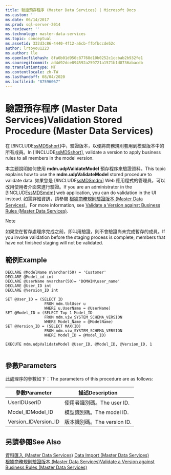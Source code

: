 ```yaml
---
title: 驗證預存程序 (Master Data Services) | Microsoft Docs
ms.custom: ''
ms.date: 06/14/2017
ms.prod: sql-server-2014
ms.reviewer: ''
ms.technology: master-data-services
ms.topic: conceptual
ms.assetid: 332d3c86-4440-4f12-a6cb-ffbfbccde52c
author: lrtoyou1223
ms.author: lle
ms.openlocfilehash: 8fa6b01d950c87768d10b0252c1ccbab2b932fe1
ms.sourcegitcommit: ad4d92dce894592a259721a1571b1d8736abacdb
ms.translationtype: MT
ms.contentlocale: zh-TW
ms.lasthandoff: 08/04/2020
ms.locfileid: "87596067"
---
```

# <a name="validation-stored-procedure-master-data-services"></a><span data-ttu-id="22d3f-102">驗證預存程序 (Master Data Services)</span><span class="sxs-lookup"><span data-stu-id="22d3f-102">Validation Stored Procedure (Master Data Services)</span></span>
  <span data-ttu-id="22d3f-103">在 [!INCLUDE[ssMDSshort](../includes/ssmdsshort-md.md)]中，驗證版本，以便將商務規則套用到模型版本中的所有成員。</span><span class="sxs-lookup"><span data-stu-id="22d3f-103">In [!INCLUDE[ssMDSshort](../includes/ssmdsshort-md.md)], validate a version to apply business rules to all members in the model version.</span></span>  
  
 <span data-ttu-id="22d3f-104">本主題說明如何使用 **mdm.udpValidateModel** 預存程序來驗證資料。</span><span class="sxs-lookup"><span data-stu-id="22d3f-104">This topic explains how to use the **mdm.udpValidateModel** stored procedure to validate data.</span></span> <span data-ttu-id="22d3f-105">如果您是 [!INCLUDE[ssMDSmdm](../includes/ssmdsmdm-md.md)] Web 應用程式的管理員，可以改用使用者介面來進行驗證。</span><span class="sxs-lookup"><span data-stu-id="22d3f-105">If you are an administrator in the [!INCLUDE[ssMDSmdm](../includes/ssmdsmdm-md.md)] web application, you can do validation in the UI instead.</span></span> <span data-ttu-id="22d3f-106">如需詳細資訊，請參閱 [根據商務規則驗證版本 &#40;Master Data Services&#41;](validate-a-version-against-business-rules-master-data-services.md)。</span><span class="sxs-lookup"><span data-stu-id="22d3f-106">For more information, see [Validate a Version against Business Rules &#40;Master Data Services&#41;](validate-a-version-against-business-rules-master-data-services.md).</span></span>  
  
> [!NOTE]  
>  <span data-ttu-id="22d3f-107">如果您在暫存處理序完成之前，即叫用驗證，則不會驗證尚未完成暫存的成員。</span><span class="sxs-lookup"><span data-stu-id="22d3f-107">If you invoke validation before the staging process is complete, members that have not finished staging will not be validated.</span></span>  
  
## <a name="example"></a><span data-ttu-id="22d3f-108">範例</span><span class="sxs-lookup"><span data-stu-id="22d3f-108">Example</span></span>  
  
```  
DECLARE @ModelName nVarchar(50) = 'Customer'   
DECLARE @Model_id int   
DECLARE @UserName nvarchar(50)= 'DOMAIN\user_name'   
DECLARE @User_ID int   
DECLARE @Version_ID int   
  
SET @User_ID = (SELECT ID    
                 FROM mdm.tblUser u   
                 WHERE u.UserName = @UserName)   
SET @Model_ID = (SELECT Top 1 Model_ID   
                 FROM mdm.viw_SYSTEM_SCHEMA_VERSION   
                 WHERE Model_Name = @ModelName)   
SET @Version_ID = (SELECT MAX(ID)   
                 FROM mdm.viw_SYSTEM_SCHEMA_VERSION   
                 WHERE Model_ID = @Model_ID)  
  
EXECUTE mdm.udpValidateModel @User_ID, @Model_ID, @Version_ID, 1  
  
```  
  
## <a name="parameters"></a><span data-ttu-id="22d3f-109">參數</span><span class="sxs-lookup"><span data-stu-id="22d3f-109">Parameters</span></span>  
 <span data-ttu-id="22d3f-110">此處理序的參數如下：</span><span class="sxs-lookup"><span data-stu-id="22d3f-110">The parameters of this procedure are as follows:</span></span>  
  
|<span data-ttu-id="22d3f-111">參數</span><span class="sxs-lookup"><span data-stu-id="22d3f-111">Parameter</span></span>|<span data-ttu-id="22d3f-112">描述</span><span class="sxs-lookup"><span data-stu-id="22d3f-112">Description</span></span>|  
|---------------|-----------------|  
|<span data-ttu-id="22d3f-113">UserID</span><span class="sxs-lookup"><span data-stu-id="22d3f-113">UserID</span></span>|<span data-ttu-id="22d3f-114">使用者識別碼。</span><span class="sxs-lookup"><span data-stu-id="22d3f-114">The user ID.</span></span>|  
|<span data-ttu-id="22d3f-115">Model_ID</span><span class="sxs-lookup"><span data-stu-id="22d3f-115">Model_ID</span></span>|<span data-ttu-id="22d3f-116">模型識別碼。</span><span class="sxs-lookup"><span data-stu-id="22d3f-116">The model ID.</span></span>|  
|<span data-ttu-id="22d3f-117">Version_ID</span><span class="sxs-lookup"><span data-stu-id="22d3f-117">Version_ID</span></span>|<span data-ttu-id="22d3f-118">版本識別碼。</span><span class="sxs-lookup"><span data-stu-id="22d3f-118">The version ID.</span></span>|  
  
## <a name="see-also"></a><span data-ttu-id="22d3f-119">另請參閱</span><span class="sxs-lookup"><span data-stu-id="22d3f-119">See Also</span></span>  
 <span data-ttu-id="22d3f-120">[資料匯入 &#40;Master Data Services&#41;](overview-importing-data-from-tables-master-data-services.md) </span><span class="sxs-lookup"><span data-stu-id="22d3f-120">[Data Import &#40;Master Data Services&#41;](overview-importing-data-from-tables-master-data-services.md) </span></span>  
 [<span data-ttu-id="22d3f-121">根據商務規則驗證版本 &#40;Master Data Services&#41;</span><span class="sxs-lookup"><span data-stu-id="22d3f-121">Validate a Version against Business Rules &#40;Master Data Services&#41;</span></span>](validate-a-version-against-business-rules-master-data-services.md)  
  
  
